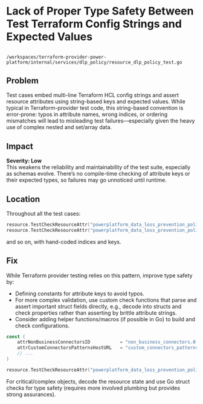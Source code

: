 # Lack of Proper Type Safety Between Test Terraform Config Strings and Expected Values

##

`/workspaces/terraform-provider-power-platform/internal/services/dlp_policy/resource_dlp_policy_test.go`

## Problem

Test cases embed multi-line Terraform HCL config strings and assert resource attributes using string-based keys and expected values. While typical in Terraform-provider test code, this string-based convention is error-prone: typos in attribute names, wrong indices, or ordering mismatches will lead to misleading test failures—especially given the heavy use of complex nested and set/array data.

## Impact

**Severity: Low**  
This weakens the reliability and maintainability of the test suite, especially as schemas evolve. There’s no compile-time checking of attribute keys or their expected types, so failures may go unnoticed until runtime.

## Location

Throughout all the test cases:

```go
resource.TestCheckResourceAttr("powerplatform_data_loss_prevention_policy.my_policy", "non_business_connectors.0.id", "/providers/Microsoft.PowerApps/apis/shared_sql"),
resource.TestCheckResourceAttr("powerplatform_data_loss_prevention_policy.my_policy", "custom_connectors_patterns.0.host_url_pattern", "https://*.contoso.com"),
```

and so on, with hand-coded indices and keys.

## Fix

While Terraform provider testing relies on this pattern, improve type safety by:

- Defining constants for attribute keys to avoid typos.
- For more complex validation, use custom check functions that parse and assert important struct fields directly, e.g., decode into structs and check properties rather than asserting by brittle attribute strings.
- Consider adding helper functions/macros (if possible in Go) to build and check configurations.

```go
const (
    attrNonBusinessConnectorsID           = "non_business_connectors.0.id"
    attrCustomConnectorsPatternsHostURL   = "custom_connectors_patterns.0.host_url_pattern"
    // ...
)

resource.TestCheckResourceAttr("powerplatform_data_loss_prevention_policy.my_policy", attrNonBusinessConnectorsID, "/providers/Microsoft.PowerApps/apis/shared_sql"),
```

For critical/complex objects, decode the resource state and use Go struct checks for type safety (requires more involved plumbing but provides strong assurances).
